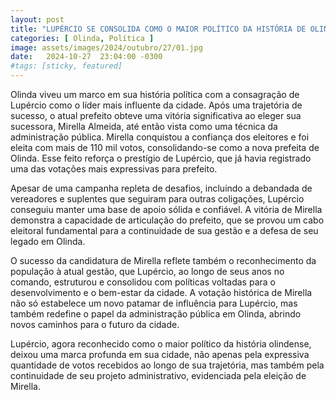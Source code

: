 ```yaml
---
layout: post
title: "LUPÉRCIO SE CONSOLIDA COMO O MAIOR POLÍTICO DA HISTÓRIA DE OLINDA"
categories: [ Olinda, Política ]
image: assets/images/2024/outubro/27/01.jpg
date:   2024-10-27  23:04:00 -0300
#tags: [sticky, featured]
---
```

Olinda viveu um marco em sua história política com a consagração de Lupércio como o líder mais influente da cidade. Após uma trajetória de sucesso, o atual prefeito obteve uma vitória significativa ao eleger sua sucessora, Mirella Almeida, até então vista como uma técnica da administração pública. Mirella conquistou a confiança dos eleitores e foi eleita com mais de 110 mil votos, consolidando-se como a nova prefeita de Olinda. Esse feito reforça o prestígio de Lupércio, que já havia registrado uma das votações mais expressivas para prefeito.

Apesar de uma campanha repleta de desafios, incluindo a debandada de vereadores e suplentes que seguiram para outras coligações, Lupércio conseguiu manter uma base de apoio sólida e confiável. A vitória de Mirella demonstra a capacidade de articulação do prefeito, que se provou um cabo eleitoral fundamental para a continuidade de sua gestão e a defesa de seu legado em Olinda.

O sucesso da candidatura de Mirella reflete também o reconhecimento da população à atual gestão, que Lupércio, ao longo de seus anos no comando, estruturou e consolidou com políticas voltadas para o desenvolvimento e o bem-estar da cidade. A votação histórica de Mirella não só estabelece um novo patamar de influência para Lupércio, mas também redefine o papel da administração pública em Olinda, abrindo novos caminhos para o futuro da cidade.

Lupércio, agora reconhecido como o maior político da história olindense, deixou uma marca profunda em sua cidade, não apenas pela expressiva quantidade de votos recebidos ao longo de sua trajetória, mas também pela continuidade de seu projeto administrativo, evidenciada pela eleição de Mirella.